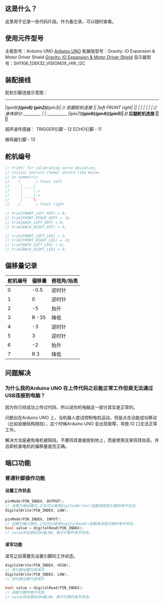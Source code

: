 ## 这是什么？

这里用于记录一些代码片段。作为备忘录，可以随时查看。

## 使用元件型号

主板型号：Arduino UNO
[Arduino UNO](https://www.arduino.cc/en/Guide/ArduinoUno)
拓展版型号：Gravity: IO Expansion & Motor Driver Shield
[Gravity: IO Expansion & Motor Driver Shield](https://wiki.dfrobot.com.cn/_SKU_DFR0502__Gravity__IO_Expansion_%26_Motor_Driver_Shield)
显示器型号：SH1106_128X32_VISIONOX_HW_I2C


## 装配接线

舵机引脚连接示意图：
__________ __________ _________________
|(pin9)_____)(pin8)  (pin2)(______(pin3)|  // 前腿舵机连接
|__|       |left FRONT right|        |__|
        |                |
        |                |
        |                |               // 身体部分
_________ |                | __________
|(pin7)_____)(pin6)__(pin4)(______(pin5)|  // 后腿舵机连接
|__|                                 |__|

超声波传感器：
TRIGGER引脚 - 12
ECHO引脚    - 11

蜂鸣器引脚 - 13

## 舵机编号
```c++
// trim[] for calibrating servo deviation,
// initial posture (home) should like below
// in symmetric
//    \       / front left
//     \_____/
//     |     |->
//     |_____|->
//     /     \
//    /       \ front right
    
// trim[FRONT_LEFT_HIP] = 0;
// trim[FRONT_RIGHT_HIP] = -8;
// trim[BACK_LEFT_HIP] = 8;
// trim[BACK_RIGHT_HIP] = 5;

// trim[FRONT_LEFT_LEG] = 2;
// trim[FRONT_RIGHT_LEG] = -6;
// trim[BACK_LEFT_LEG] = 6;
// trim[BACK_RIGHT_LEG] = 5;
```

## 偏移量记录

| 舵机编号 | 偏移量 | 俯视角/抬高 |
| -------- | ------ | -------- |
| 0        | -0.5   | 逆时针   |
| 1        | 0      | 逆时针   |
| 2        | -5    | 抬升     |
| 3        | R -35   | 降低     |
| 4        | -3     | 逆时针   |
| 5        | 3      | 逆时针   |
| 6        | -2     | 抬升    |
| 7        | R 3      | 降低     |




## 问题解决

### 为什么我的Arduino UNO 在上传代码之后能正常工作但是无法通过USB连接到电脑？

因为你已经成功上传过代码，所以说你的电脑这一部分其实是正常的。

问题出在Arduino UNO 上，当机器人尝试控制电机运动，但是点击没能成功移动（比如说被结构阻挡），这个时候Arduino UNO 会出现故障，导致 IO 口无法正常工作。

解决方法是避免电机被阻挡，不要将其直接放到地上，而是使用支架将其抬高，并且即检查电机的偏移量是否正确。  


## 端口功能

### 普通针脚操作功能

#### 设置工作状态

```c++
pinMode(PIN_INDEX, OUTPUT);
// 设置为输出模式,之后可以使用digitalWrite()函数来控制引脚的电平状态。
digitalWrite(PIN_INDEX, LOW);
```

```c++
pinMode(PIN_INDEX, INPUT);
// 设置为输入模式,之后可以使用digitalRead()函数来读取引脚的电平状态。
bool value = digitalRead(PIN_INDEX);
// value将会是HIGH或LOW，表示引脚的电平状态。
```

#### 读写功能

读写之前需要先设置引脚的工作状态。

```c++
digitalWrite(PIN_INDEX, HIGH);
// 将引脚设置为高电平
digitalWrite(PIN_INDEX, LOW);
// 将引脚设置为低电平
```

```c++
bool value = digitalRead(PIN_INDEX);
// 读取引脚的电平状态
// value将会是HIGH或LOW，表示引脚的电平状态。
```

